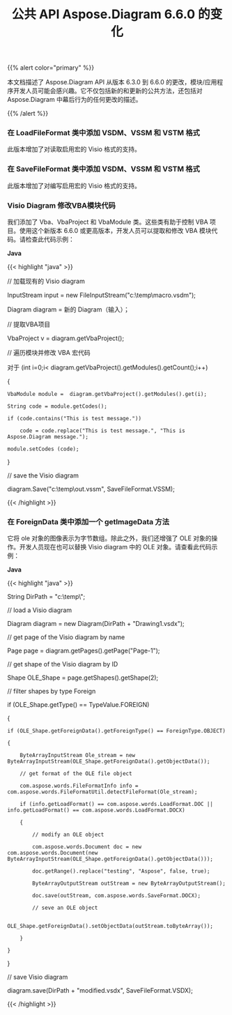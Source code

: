 ﻿---
title: 公共 API Aspose.Diagram 6.6.0 的变化
type: docs
weight: 30
url: /zh/java/public-api-changes-in-aspose-diagram-6-6-0/
---
{{% alert color="primary" %}} 

本文档描述了 Aspose.Diagram API 从版本 6.3.0 到 6.6.0 的更改，模块/应用程序开发人员可能会感兴趣。它不仅包括新的和更新的公共方法，还包括对 Aspose.Diagram 中幕后行为的任何更改的描述。

{{% /alert %}} 
### **在 LoadFileFormat 类中添加 VSDM、VSSM 和 VSTM 格式**
此版本增加了对读取启用宏的 Visio 格式的支持。
### **在 SaveFileFormat 类中添加 VSDM、VSSM 和 VSTM 格式**
此版本增加了对编写启用宏的 Visio 格式的支持。
### **Visio Diagram 修改VBA模块代码**
我们添加了 Vba、VbaProject 和 VbaModule 类。这些类有助于控制 VBA 项目。使用这个新版本 6.6.0 或更高版本，开发人员可以提取和修改 VBA 模块代码。请检查此代码示例：

**Java**

{{< highlight "java" >}}

 // 加载现有的 Visio diagram

InputStream input = new FileInputStream("c:\\temp\\macro.vsdm");

Diagram diagram = 新的 Diagram（输入）；

// 提取VBA项目

VbaProject v = diagram.getVbaProject();

// 遍历模块并修改 VBA 宏代码

对于 (int i=0;i< diagram.getVbaProject().getModules().getCount();i++)

{

    VbaModule module =  diagram.getVbaProject().getModules().get(i);

    String code = module.getCodes();

    if (code.contains("This is test message."))

        code = code.replace("This is test message.", "This is Aspose.Diagram message.");

    module.setCodes (code);

}

// save the Visio diagram

diagram.Save("c:\\temp\\out.vssm", SaveFileFormat.VSSM);

{{< /highlight >}}
### **在 ForeignData 类中添加一个 getImageData 方法**
它将 ole 对象的图像表示为字节数组。除此之外，我们还增强了 OLE 对象的操作。开发人员现在也可以替换 Visio diagram 中的 OLE 对象。请查看此代码示例：

**Java**

{{< highlight "java" >}}

 String DirPath = "c:\\temp\\";

// load a Visio diagram

Diagram diagram = new Diagram(DirPath + "Drawing1.vsdx");

// get page of the Visio diagram by name

Page page = diagram.getPages().getPage("Page-1");

// get shape of the Visio diagram by ID

Shape OLE_Shape = page.getShapes().getShape(2);

// filter shapes by type Foreign

if (OLE_Shape.getType() == TypeValue.FOREIGN)

{

    if (OLE_Shape.getForeignData().getForeignType() == ForeignType.OBJECT)

    {

    	ByteArrayInputStream Ole_stream = new ByteArrayInputStream(OLE_Shape.getForeignData().getObjectData());

        // get format of the OLE file object

        com.aspose.words.FileFormatInfo info = com.aspose.words.FileFormatUtil.detectFileFormat(Ole_stream);

        if (info.getLoadFormat() == com.aspose.words.LoadFormat.DOC || info.getLoadFormat() == com.aspose.words.LoadFormat.DOCX)

        {

            // modify an OLE object

            com.aspose.words.Document doc = new com.aspose.words.Document(new ByteArrayInputStream(OLE_Shape.getForeignData().getObjectData()));

    	    doc.getRange().replace("testing", "Aspose", false, true);

            ByteArrayOutputStream outStream = new ByteArrayOutputStream();

            doc.save(outStream, com.aspose.words.SaveFormat.DOCX);

            // seve an OLE object

            OLE_Shape.getForeignData().setObjectData(outStream.toByteArray());

        }

    }

}

// save Visio diagram

diagram.save(DirPath + "modified.vsdx", SaveFileFormat.VSDX);

{{< /highlight >}}
